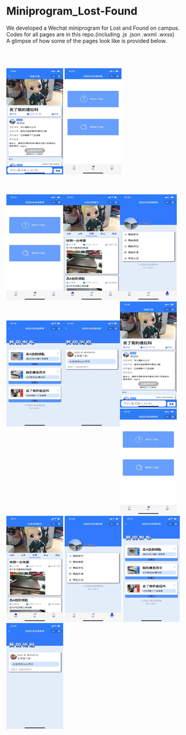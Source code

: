 # Miniprogram_Lost-Found

We developed a Wechat miniprogram for Lost and Found on campus.  
Codes for all pages are in this repo.(including .js .json .wxml .wxss)  
A glimpse of how some of the pages look like is provided below.  
<div align="center;">
  <img src="https://github.com/JoyyTj/Miniprogram_Lost-Found/blob/main/Img/page_detail.jpg" style="margin-top:50px;" width="150" height="280">
  <img src="https://github.com/JoyyTj/Miniprogram_Lost-Found/blob/main/Img/page_fabu.jpg" style="margin-top:50px; "width="150" height="280">
</div>
<div style="float:left;"><img src="https://github.com/JoyyTj/Miniprogram_Lost-Found/blob/main/Img/page_fabu.jpg" style="margin-top:50px; "width="150" height="280"><br/></div>
<div style="float:left;"><img src="https://github.com/JoyyTj/Miniprogram_Lost-Found/blob/main/Img/page_shouye.jpg" style="margin-top:50px;" width="150" height="280"><br/></div>
<div style="float:left;"><img src="https://github.com/JoyyTj/Miniprogram_Lost-Found/blob/main/Img/page_wode.jpg" style="margin-top:50px;" width="150" height="280"><br/></div>
<div style="float:left;"><img src="https://github.com/JoyyTj/Miniprogram_Lost-Found/blob/main/Img/page_wodefabu.jpg" style="margin-top:50px;" width="150" height="280"><br/></div>
<div style="float:left;"><img src="https://github.com/JoyyTj/Miniprogram_Lost-Found/blob/main/Img/page_wodexiaoxi.jpg" style="margin-top:50px;" width="150" height="280"><br/></div>

<img width="150" height="280" src="https://github.com/JoyyTj/Miniprogram_Lost-Found/blob/main/Img/page_detail.jpg"/>
<img width="150" height="280" src="https://github.com/JoyyTj/Miniprogram_Lost-Found/blob/main/Img/page_fabu.jpg"/>
<img width="150" height="280" src="https://github.com/JoyyTj/Miniprogram_Lost-Found/blob/main/Img/page_shouye.jpg"/>  
<img width="150" height="280" src="https://github.com/JoyyTj/Miniprogram_Lost-Found/blob/main/Img/page_wode.jpg"/>
<img width="150" height="280" src="https://github.com/JoyyTj/Miniprogram_Lost-Found/blob/main/Img/page_wodefabu.jpg"/>
<img width="150" height="280" src="https://github.com/JoyyTj/Miniprogram_Lost-Found/blob/main/Img/page_wodexiaoxi.jpg"/>
